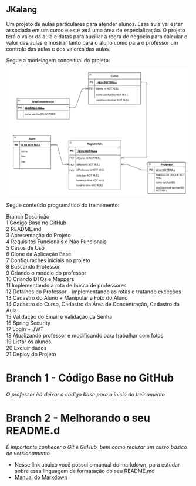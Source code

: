 
<h2>JKalang</h2>

<p>Um projeto de aulas particulares para atender alunos. Essa aula vai estar associada em um curso e este terá uma área de especialização. O projeto terá o valor da aula e datas para auxiliar a regra de negócio para calcular o valor das aulas e mostrar tanto para o aluno como para o  professor um controle das aulas e dos valores das aulas.</p>

Segue a modelagem conceitual do projeto:<br>

![modelo relacional do projeto](imagens/ModeloRelacional.png)

Segue conteúdo programático do treinamento:<br>

Branch	Descrição<br>
1	    Código Base no GitHub<br>
2	    README.md<br>
3	    Apresentação do Projeto<br>
4	    Requisitos Funcionais e Não Funcionais<br>
5	    Casos de Uso<br>
6	    Clone da Aplicação Base<br>
7	    Configurações iniciais no projeto<br>
8	    Buscando Professor<br>
9	    Criando o modelo do professor<br>
10	    Criando DTOs e Mappers<br>
11	    Implementando a rota de busca de professores<br>
12	    Detalhes do Professor – implementando as rotas e tratando exceções<br>
13	    Cadastro do Aluno + Manipular a Foto do Aluno<br>
14	    Cadastro do Curso, Cadastro da Área de Concentração, Cadastro da Aula<br>
15	    Validação do Email e Validação da Senha<br>
16	    Spring Security<br>
17	    Login + JWT<br>
18	    Atualizando professor e modificando para trabalhar com fotos<br>
19	    Listar os alunos<br>
20	    Excluir dados<br>
21	    Deploy do Projeto<br>

# Branch 1 - Código Base no GitHub
_O professor irá deixar o código base para o ínicio do treinamento_

# Branch 2 - Melhorando o seu README.d
_É importante conhecer o Git e GitHub, bem como realizar um curso básico de versionamento_ 
* Nesse link abaixo você possui o manual do markdown, para estudar sobre essa linguagem de formatação do seu README.md 
* [Manual do Markdown](https://docs.pipz.com/central-de-ajuda/learning-center/guia-basico-de-markdown#open)


